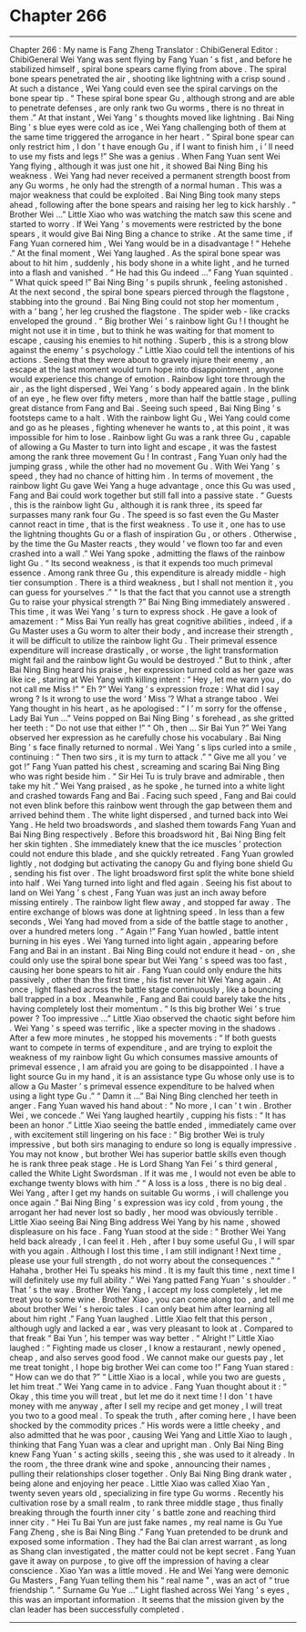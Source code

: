 
# Chapter 266


---

Chapter 266 : My name is Fang Zheng
Translator :
ChibiGeneral
Editor :
ChibiGeneral
Wei Yang was sent flying by Fang Yuan ’ s fist , and before he stabilized himself , spiral bone spears came flying from above .
The spiral bone spears penetrated the air , shooting like lightning with a crisp sound .
At such a distance , Wei Yang could even see the spiral carvings on the bone spear tip .
“ These spiral bone spear Gu , although strong and are able to penetrate defenses , are only rank two Gu worms , there is no threat in them .” At that instant , Wei Yang ’ s thoughts moved like lightning .
Bai Ning Bing ’ s blue eyes were cold as ice , Wei Yang challenging both of them at the same time triggered the arrogance in her heart .
“ Spiral bone spear can only restrict him , I don ’ t have enough Gu , if I want to finish him , i ’ ll need to use my fists and legs !”
She was a genius .
When Fang Yuan sent Wei Yang flying , although it was just one hit , it showed Bai Ning Bing his weakness .
Wei Yang had never received a permanent strength boost from any Gu worms , he only had the strength of a normal human .
This was a major weakness that could be exploited .
Bai Ning Bing took many steps ahead , following after the bone spears and raising her leg to kick harshly .
“ Brother Wei …” Little Xiao who was watching the match saw this scene and started to worry .
If Wei Yang ’ s movements were restricted by the bone spears , it would give Bai Ning Bing a chance to strike . At the same time , if Fang Yuan cornered him , Wei Yang would be in a disadvantage !
“ Hehehe .” At the final moment , Wei Yang laughed .
As the spiral bone spear was about to hit him , suddenly , his body shone in a white light , and he turned into a flash and vanished .
“ He had this Gu indeed …” Fang Yuan squinted .
“ What quick speed !” Bai Ning Bing ’ s pupils shrunk , feeling astonished .
At the next second , the spiral bone spears pierced through the flagstone , stabbing into the ground .
Bai Ning Bing could not stop her momentum , with a ‘ bang ’, her leg crushed the flagstone . The spider web - like cracks enveloped the ground .
“ Big brother Wei ’ s rainbow light Gu ! I thought he might not use it in time , but to think he was waiting for that moment to escape , causing his enemies to hit nothing . Superb , this is a strong blow against the enemy ’ s psychology .” Little Xiao could tell the intentions of his actions .
Seeing that they were about to gravely injure their enemy , an escape at the last moment would turn hope into disappointment , anyone would experience this change of emotion .
Rainbow light tore through the air , as the light dispersed , Wei Yang ’ s body appeared again .
In the blink of an eye , he flew over fifty meters , more than half the battle stage , pulling great distance from Fang and Bai .
Seeing such speed , Bai Ning Bing ’ s footsteps came to a halt .
With the rainbow light Gu , Wei Yang could come and go as he pleases , fighting whenever he wants to , at this point , it was impossible for him to lose .
Rainbow light Gu was a rank three Gu , capable of allowing a Gu Master to turn into light and escape , it was the fastest among the rank three movement Gu !
In contrast , Fang Yuan only had the jumping grass , while the other had no movement Gu . With Wei Yang ’ s speed , they had no chance of hitting him .
In terms of movement , the rainbow light Gu gave Wei Yang a huge advantage , once this Gu was used , Fang and Bai could work together but still fall into a passive state .
“ Guests , this is the rainbow light Gu , although it is rank three , its speed far surpasses many rank four Gu . The speed is so fast even the Gu Master cannot react in time , that is the first weakness . To use it , one has to use the lightning thoughts Gu or a flash of inspiration Gu , or others . Otherwise , by the time the Gu Master reacts , they would ’ ve flown too far and even crashed into a wall .”
Wei Yang spoke , admitting the flaws of the rainbow light Gu .
“ Its second weakness , is that it expends too much primeval essence . Among rank three Gu , this expenditure is already middle - high tier consumption . There is a third weakness , but I shall not mention it , you can guess for yourselves .”
“ Is that the fact that you cannot use a strength Gu to raise your physical strength ?” Bai Ning Bing immediately answered .
This time , it was Wei Yang ’ s turn to express shock .
He gave a look of amazement : “ Miss Bai Yun really has great cognitive abilities , indeed , if a Gu Master uses a Gu worm to alter their body , and increase their strength , it will be difficult to utilize the rainbow light Gu . Their primeval essence expenditure will increase drastically , or worse , the light transformation might fail and the rainbow light Gu would be destroyed .”
But to think , after Bai Ning Bing heard his praise , her expression turned cold as her gaze was like ice , staring at Wei Yang with killing intent : “ Hey , let me warn you , do not call me Miss !”
“ Eh ?” Wei Yang ’ s expression froze :
What did I say wrong ? Is it wrong to use the word ‘ Miss ’? What a strange taboo .
Wei Yang thought in his heart , as he apologised : “ I ’ m sorry for the offense , Lady Bai Yun …”
Veins popped on Bai Ning Bing ’ s forehead , as she gritted her teeth : “ Do not use that either !”
“ Oh , then … Sir Bai Yun ?” Wei Yang observed her expression as he carefully chose his vocabulary .
Bai Ning Bing ’ s face finally returned to normal .
Wei Yang ’ s lips curled into a smile , continuing : “ Then two sirs , it is my turn to attack .”
“ Give me all you ’ ve got !” Fang Yuan patted his chest , screaming and scaring Bai Ning Bing who was right beside him .
“ Sir Hei Tu is truly brave and admirable , then take my hit .” Wei Yang praised , as he spoke , he turned into a white light and crashed towards Fang and Bai .
Facing such speed , Fang and Bai could not even blink before this rainbow went through the gap between them and arrived behind them .
The white light dispersed , and turned back into Wei Yang .
He held two broadswords , and slashed them towards Fang Yuan and Bai Ning Bing respectively .
Before this broadsword hit , Bai Ning Bing felt her skin tighten . She immediately knew that the ice muscles ’ protection could not endure this blade , and she quickly retreated .
Fang Yuan growled lightly , not dodging but activating the canopy Gu and flying bone shield Gu , sending his fist over .
The light broadsword first split the white bone shield into half .
Wei Yang turned into light and fled again .
Seeing his fist about to land on Wei Yang ’ s chest , Fang Yuan was just an inch away before missing entirely .
The rainbow light flew away , and stopped far away .
The entire exchange of blows was done at lightning speed .
In less than a few seconds , Wei Yang had moved from a side of the battle stage to another , over a hundred meters long .
“ Again !” Fang Yuan howled , battle intent burning in his eyes .
Wei Yang turned into light again , appearing before Fang and Bai in an instant .
Bai Ning Bing could not endure it head - on , she could only use the spiral bone spear but Wei Yang ’ s speed was too fast , causing her bone spears to hit air .
Fang Yuan could only endure the hits passively , other than the first time , his fist never hit Wei Yang again .
At once , light flashed across the battle stage continuously , like a bouncing ball trapped in a box . Meanwhile , Fang and Bai could barely take the hits , having completely lost their momentum .
“ Is this big brother Wei ’ s true power ? Too impressive …” Little Xiao observed the chaotic sight before him .
Wei Yang ’ s speed was terrific , like a specter moving in the shadows .
After a few more minutes , he stopped his movements : “ If both guests want to compete in terms of expenditure , and are trying to exploit the weakness of my rainbow light Gu which consumes massive amounts of primeval essence , I am afraid you are going to be disappointed . I have a light source Gu in my hand , it is an assistance type Gu whose only use is to allow a Gu Master ’ s primeval essence expenditure to be halved when using a light type Gu .”
“ Damn it …” Bai Ning Bing clenched her teeth in anger .
Fang Yuan waved his hand about : “ No more , I can ’ t win . Brother Wei , we concede .”
Wei Yang laughed heartily , cupping his fists : “ It has been an honor .”
Little Xiao seeing the battle ended , immediately came over , with excitement still lingering on his face : “ Big brother Wei is truly impressive , but both sirs managing to endure so long is equally impressive . You may not know , but brother Wei has superior battle skills even though he is rank three peak stage . He is Lord Shang Yan Fei ’ s third general , called the White Light Swordsman . If it was me , I would not even be able to exchange twenty blows with him .”
“ A loss is a loss , there is no big deal . Wei Yang , after I get my hands on suitable Gu worms , i will challenge you once again .” Bai Ning Bing ’ s expression was icy cold , from young , the arrogant her had never lost so badly , her mood was obviously terrible .
Little Xiao seeing Bai Ning Bing address Wei Yang by his name , showed displeasure on his face .
Fang Yuan stood at the side : “ Brother Wei Yang held back already , I can feel it . Heh , after I buy some useful Gu , I will spar with you again . Although I lost this time , I am still indignant ! Next time , please use your full strength , do not worry about the consequences .”
“ Hahaha , brother Hei Tu speaks his mind . It is my fault this time , next time I will definitely use my full ability .” Wei Yang patted Fang Yuan ’ s shoulder .
“ That ’ s the way . Brother Wei Yang , I accept my loss completely , let me treat you to some wine . Brother Xiao , you can come along too , and tell me about brother Wei ’ s heroic tales . I can only beat him after learning all about him right .” Fang Yuan laughed .
Little Xiao felt that this person , although ugly and lacked a ear , was very pleasant to look at .
Compared to that freak “ Bai Yun ’, his temper was way better .
“ Alright !” Little Xiao laughed : “ Fighting made us closer , I know a restaurant , newly opened , cheap , and also serves good food . We cannot make our guests pay , let me treat tonight , I hope big brother Wei can come too !”
Fang Yuan stared : “ How can we do that ?”
“ Little Xiao is a local , while you two are guests , let him treat .” Wei Yang came in to advice .
Fang Yuan thought about it : “ Okay , this time you will treat , but let me do it next time ! I don ’ t have money with me anyway , after I sell my recipe and get money , I will treat you two to a good meal . To speak the truth , after coming here , I have been shocked by the commodity prices .”
His words were a little cheeky , and also admitted that he was poor , causing Wei Yang and Little Xiao to laugh , thinking that Fang Yuan was a clear and upright man .
Only Bai Ning Bing knew Fang Yuan ’ s acting skills , seeing this , she was used to it already .
In the room , the three drank wine and spoke , announcing their names , pulling their relationships closer together .
Only Bai Ning Bing drank water , being alone and enjoying her peace .
Little Xiao was called Xiao Yan , twenty seven years old , specializing in fire type Gu worms . Recently his cultivation rose by a small realm , to rank three middle stage , thus finally breaking through the fourth inner city ’ s battle zone and reaching third inner city .
“ Hei Tu Bai Yun are just fake names , my real name is Gu Yue Fang Zheng , she is Bai Ning Bing .” Fang Yuan pretended to be drunk and exposed some information .
They had the Bai clan arrest warrant , as long as Shang clan investigated , the matter could not be kept secret . Fang Yuan gave it away on purpose , to give off the impression of having a clear conscience .
Xiao Yan was a little moved .
He and Wei Yang were demonic Gu Masters , Fang Yuan telling them his
“ real name ”
, was an act of
“ true friendship ”.
“ Surname Gu Yue …” Light flashed across Wei Yang ’ s eyes , this was an important information . It seems that the mission given by the clan leader has been successfully completed .

---

